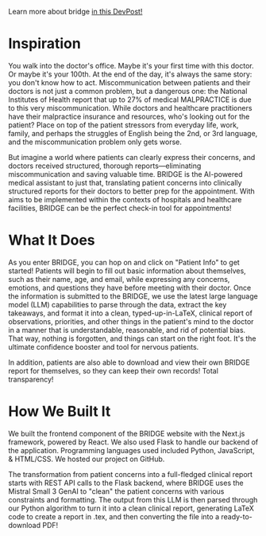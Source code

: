Learn more about bridge <a href='https://devpost.com/software/better-real-interactions-for-diagnosis-general-evaluation'> in this DevPost!</a>

# Inspiration
You walk into the doctor's office. Maybe it's your first time with this doctor. Or maybe it's your 100th. At the end of the day, it's always the same story: you don't know how to act. Miscommunication between patients and their doctors is not just a common problem, but a dangerous one: the National Institutes of Health report that up to 27% of medical MALPRACTICE is due to this very miscommunication. While doctors and healthcare practitioners have their malpractice insurance and resources, who's looking out for the patient? Place on top of the patient stressors from everyday life, work, family, and perhaps the struggles of English being the 2nd, or 3rd language, and the miscommunication problem only gets worse.

But imagine a world where patients can clearly express their concerns, and doctors received structured, thorough reports—eliminating miscommunication and saving valuable time. BRIDGE is the AI-powered medical assistant to just that, translating patient concerns into clinically structured reports for their doctors to better prep for the appointment. With aims to be implemented within the contexts of hospitals and healthcare facilities, BRIDGE can be the perfect check-in tool for appointments!

# What It Does
As you enter BRIDGE, you can hop on and click on "Patient Info" to get started! Patients will begin to fill out basic information about themselves, such as their name, age, and email, while expressing any concerns, emotions, and questions they have before meeting with their doctor. Once the information is submitted to the BRIDGE, we use the latest large language model (LLM) capabilities to parse through the data, extract the key takeaways, and format it into a clean, typed-up-in-LaTeX, clinical report of observations, priorities, and other things in the patient's mind to the doctor in a manner that is understandable, reasonable, and rid of potential bias. That way, nothing is forgotten, and things can start on the right foot. It's the ultimate confidence booster and tool for nervous patients.

In addition, patients are also able to download and view their own BRIDGE report for themselves, so they can keep their own records! Total transparency!

# How We Built It
We built the frontend component of the BRIDGE website with the Next.js framework, powered by React. We also used Flask to handle our backend of the application. Programming languages used included Python, JavaScript, & HTML/CSS. We hosted our project on GitHub.

The transformation from patient concerns into a full-fledged clinical report starts with REST API calls to the Flask backend, where BRIDGE uses the Mistral Small 3 GenAI to "clean" the patient concerns with various constraints and formatting. The output from this LLM is then parsed through our Python algorithm to turn it into a clean clinical report, generating LaTeX code to create a report in .tex, and then converting the file into a ready-to-download PDF!

